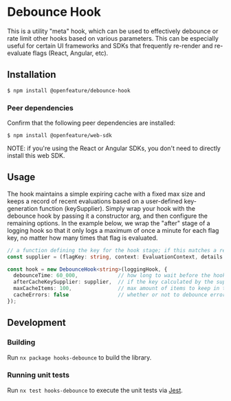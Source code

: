 # Debounce Hook

This is a utility "meta" hook, which can be used to effectively debounce or rate limit other hooks based on various parameters.
This can be especially useful for certain UI frameworks and SDKs that frequently re-render and re-evaluate flags (React, Angular, etc).

## Installation

```
$ npm install @openfeature/debounce-hook
```

### Peer dependencies

Confirm that the following peer dependencies are installed:

```
$ npm install @openfeature/web-sdk
```

NOTE: if you're using the React or Angular SDKs, you don't need to directly install this web SDK.

## Usage

The hook maintains a simple expiring cache with a fixed max size and keeps a record of recent evaluations based on a user-defined key-generation function (keySupplier).
Simply wrap your hook with the debounce hook by passing it a constructor arg, and then configure the remaining options.
In the example below, we wrap the "after" stage of a logging hook so that it only logs a maximum of once a minute for each flag key, no matter how many times that flag is evaluated.

```ts
// a function defining the key for the hook stage; if this matches a recent key, the hook execution for this stage will be bypassed
const supplier = (flagKey: string, context: EvaluationContext, details: EvaluationDetails<T>) => flagKey;

const hook = new DebounceHook<string>(loggingHook, {
  debounceTime: 60_000,             // how long to wait before the hook can fire again (applied to each stage independently) in milliseconds
  afterCacheKeySupplier: supplier,  // if the key calculated by the supplier exists in the cache, the wrapped hook's stage will not run
  maxCacheItems: 100,               // max amount of items to keep in the cache; if exceeded, the oldest item is dropped
  cacheErrors: false                // whether or not to debounce errors thrown by hook stages
});
```

## Development

### Building

Run `nx package hooks-debounce` to build the library.

### Running unit tests

Run `nx test hooks-debounce` to execute the unit tests via [Jest](https://jestjs.io).
